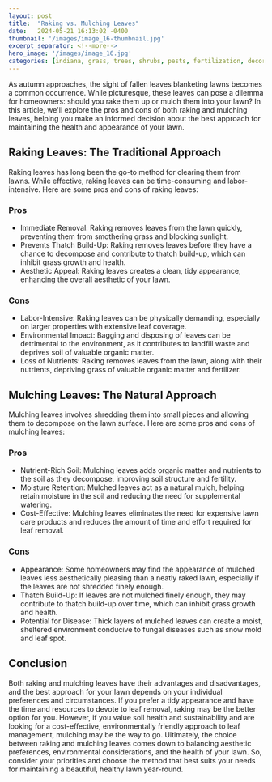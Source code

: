 ```yaml
---
layout: post
title:  "Raking vs. Mulching Leaves"
date:   2024-05-21 16:13:02 -0400
thumbnail: '/images/image_16-thumbnail.jpg'
excerpt_separator: <!--more-->
hero_image: '/images/image_16.jpg'
categories: [indiana, grass, trees, shrubs, pests, fertilization, decoration, curb appeal, garden, flowers, recreation]
---
```

As autumn approaches, the sight of fallen leaves blanketing lawns becomes a common occurrence. <!--more-->While picturesque, these leaves can pose a dilemma for homeowners: should you rake them up or mulch them into your lawn? In this article, we'll explore the pros and cons of both raking and mulching leaves, helping you make an informed decision about the best approach for maintaining the health and appearance of your lawn.

## Raking Leaves: The Traditional Approach
Raking leaves has long been the go-to method for clearing them from lawns. While effective, raking leaves can be time-consuming and labor-intensive. Here are some pros and cons of raking leaves:
### Pros
* Immediate Removal: Raking removes leaves from the lawn quickly, preventing them from smothering grass and blocking sunlight.
* Prevents Thatch Build-Up: Raking removes leaves before they have a chance to decompose and contribute to thatch build-up, which can inhibit grass growth and health.
* Aesthetic Appeal: Raking leaves creates a clean, tidy appearance, enhancing the overall aesthetic of your lawn.

### Cons
* Labor-Intensive: Raking leaves can be physically demanding, especially on larger properties with extensive leaf coverage.
* Environmental Impact: Bagging and disposing of leaves can be detrimental to the environment, as it contributes to landfill waste and deprives soil of valuable organic matter.
* Loss of Nutrients: Raking removes leaves from the lawn, along with their nutrients, depriving grass of valuable organic matter and fertilizer.

## Mulching Leaves: The Natural Approach
Mulching leaves involves shredding them into small pieces and allowing them to decompose on the lawn surface. Here are some pros and cons of mulching leaves:
### Pros
* Nutrient-Rich Soil: Mulching leaves adds organic matter and nutrients to the soil as they decompose, improving soil structure and fertility.
* Moisture Retention: Mulched leaves act as a natural mulch, helping retain moisture in the soil and reducing the need for supplemental watering.
* Cost-Effective: Mulching leaves eliminates the need for expensive lawn care products and reduces the amount of time and effort required for leaf removal.

### Cons
* Appearance: Some homeowners may find the appearance of mulched leaves less aesthetically pleasing than a neatly raked lawn, especially if the leaves are not shredded finely enough.
* Thatch Build-Up: If leaves are not mulched finely enough, they may contribute to thatch build-up over time, which can inhibit grass growth and health.
* Potential for Disease: Thick layers of mulched leaves can create a moist, sheltered environment conducive to fungal diseases such as snow mold and leaf spot.

## Conclusion
Both raking and mulching leaves have their advantages and disadvantages, and the best approach for your lawn depends on your individual preferences and circumstances. If you prefer a tidy appearance and have the time and resources to devote to leaf removal, raking may be the better option for you. However, if you value soil health and sustainability and are looking for a cost-effective, environmentally friendly approach to leaf management, mulching may be the way to go. Ultimately, the choice between raking and mulching leaves comes down to balancing aesthetic preferences, environmental considerations, and the health of your lawn. So, consider your priorities and choose the method that best suits your needs for maintaining a beautiful, healthy lawn year-round.
